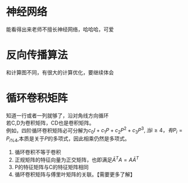 <!--
 * @Author: your name
 * @Date: 2020-07-02 12:05:00
 * @LastEditTime: 2020-07-02 13:12:58
 * @LastEditors: Please set LastEditors
 * @Description: In User Settings Edit
 * @FilePath: /sent_pair/remote-home/jqdai/Mathematics/Linear Algebra/27&30.md
--> 
# 神经网络
能看得出来老师不擅长神经网络，哈哈哈，可爱
# 反向传播算法
和计算图不同，有很大的计算优化，要继续体会
# 循环卷积矩阵
知道一行或者一列就够了，沿对角线方向循环  
若C,D为卷积矩阵，CD也是卷积矩阵。  
例如，四阶循环卷积矩阵必可分解为$c_0I+c_1P+c_2P^2+c_3P^3,当i\ge 4，有P_i=P_{i\%4}$,本质是关于$P$的多项式，因此相乘仍然是多项式。  
1. 循环卷积不等于卷积
2. 正规矩阵的特征向量为正交矩阵，也即满足$\bar{A}^TA=A\bar{A}^T$
3. P的特征矩阵与C的特征矩阵相同
4. 循环卷积矩阵与傅里叶矩阵的关联。【需要更多了解】


